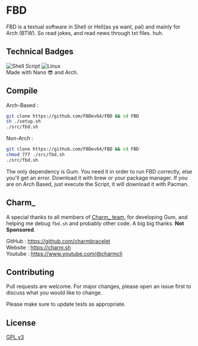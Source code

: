 # FBD

FBD is a textual software in Shell or Hell(as ya want, pal) and mainly for Arch (BTW). So read jokes, and read news through txt files. huh.

## Technical Badges
![Shell Script](https://img.shields.io/badge/shell_script-%23121011.svg?style=for-the-badge&logo=gnu-bash&logoColor=white)
![Linux](https://img.shields.io/badge/Linux-FCC624?style=for-the-badge&logo=linux&logoColor=black)
<br>Made with Nano 😎 and Arch.

## Compile
Arch-Based :
```bash
git clone https://github.com/FBDev64/FBD && cd FBD
sh ./setup.sh
./src/fbd.sh
```
Non-Arch :
```bash
git clone https://github.com/FBDev64/FBD && cd FBD
chmod 777 ./src/fbd.sh
./src/fbd.sh
```

The only dependency is Gum. You need it in order to run FBD correctly, else you'll get an error. Download it with brew or your package manager. If you are on Arch Based, just execute the Script, it will download it with Pacman.

## Charm_

A special thanks to all members of [Charm_ team](https://charm.sh/), for developing Gum, and helping me debug `fbd.sh` and probably other code. A big big thanks.
**Not Sponsored**.

GitHub : https://github.com/charmbracelet <br>
Website : https://charm.sh<br>
Youtube : https://www.youtube.com/@charmcli<br>

## Contributing

Pull requests are welcome. For major changes, please open an issue first
to discuss what you would like to change.

Please make sure to update tests as appropriate.

## License

[GPL v3](https://choosealicense.com/licenses/gpl-3.0/)
